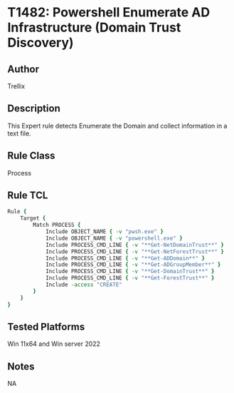 # T1482: Powershell Enumerate AD Infrastructure (Domain Trust Discovery)

## Author
Trellix

## Description
This Expert rule detects Enumerate the Domain and collect information in a text file.

## Rule Class 
Process

## Rule TCL
```tcl
Rule {
    Target {
        Match PROCESS {
            Include OBJECT_NAME { -v "pwsh.exe" }
            Include OBJECT_NAME { -v "powershell.exe" }
            Include PROCESS_CMD_LINE { -v "**Get-NetDomainTrust**" }
            Include PROCESS_CMD_LINE { -v "**Get-NetForestTrust**" }
            Include PROCESS_CMD_LINE { -v "**Get-ADDomain**" }
            Include PROCESS_CMD_LINE { -v "**Get-ADGroupMember**" }
            Include PROCESS_CMD_LINE { -v "**Get-DomainTrust**" }
            Include PROCESS_CMD_LINE { -v "**Get-ForestTrust**" }
            Include -access "CREATE"
        }
    }
}
```

## Tested Platforms
Win 11x64 and Win server 2022

## Notes
NA
